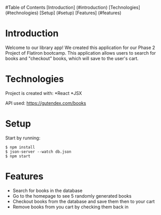 #Table of Contents
[Introduction] (#introduction)
[Technologies] (#technologies)
[Setup] (#setup)
[Features] (#features)

# Introduction

Welcome to our library app! We created this application for our Phase 2 Project of Flatiron bootcamp. This application allows users to search for books and "checkout" books, which will save to the user's cart.

# Technologies

Project is created with:
*React
*JSX

API used: https://gutendex.com/books

# Setup

Start by running:

```
$ npm install
$ json-server --watch db.json
$ npm start
```

# Features

- Search for books in the database
- Go to the homepage to see 5 randomly generated books
- Checkout books from the database and save them then to your cart
- Remove books from you cart by checking them back in
